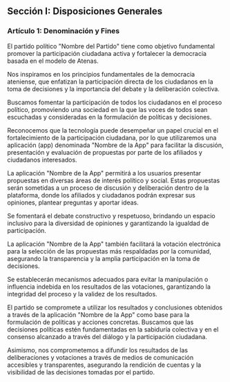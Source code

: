 ## Sección I: Disposiciones Generales

### Artículo 1: Denominación y Fines

El partido político "Nombre del Partido" tiene como objetivo fundamental promover la participación ciudadana activa y fortalecer la democracia basada en el modelo de Atenas.

Nos inspiramos en los principios fundamentales de la democracia ateniense, que enfatizan la participación directa de los ciudadanos en la toma de decisiones y la importancia del debate y la deliberación colectiva.

Buscamos fomentar la participación de todos los ciudadanos en el proceso político, promoviendo una sociedad en la que las voces de todos sean escuchadas y consideradas en la formulación de políticas y decisiones.

Reconocemos que la tecnología puede desempeñar un papel crucial en el fortalecimiento de la participación ciudadana, por lo que utilizaremos una aplicación (app) denominada "Nombre de la App" para facilitar la discusión, presentación y evaluación de propuestas por parte de los afiliados y ciudadanos interesados.

La aplicación "Nombre de la App" permitirá a los usuarios presentar propuestas en diversas áreas de interés político y social. Estas propuestas serán sometidas a un proceso de discusión y deliberación dentro de la plataforma, donde los afiliados y ciudadanos podrán expresar sus opiniones, plantear preguntas y aportar ideas.

Se fomentará el debate constructivo y respetuoso, brindando un espacio inclusivo para la diversidad de opiniones y garantizando la igualdad de participación.

La aplicación "Nombre de la App" también facilitará la votación electrónica para la selección de las propuestas más respaldadas por la comunidad, asegurando la transparencia y la amplia participación en la toma de decisiones.

Se establecerán mecanismos adecuados para evitar la manipulación o influencia indebida en los resultados de las votaciones, garantizando la integridad del proceso y la validez de los resultados.

El partido se compromete a utilizar los resultados y conclusiones obtenidos a través de la aplicación "Nombre de la App" como base para la formulación de políticas y acciones concretas. Buscamos que las decisiones políticas estén fundamentadas en la sabiduría colectiva y en el consenso alcanzado a través del diálogo y la participación ciudadana.

Asimismo, nos comprometemos a difundir los resultados de las deliberaciones y votaciones a través de medios de comunicación accesibles y transparentes, asegurando la rendición de cuentas y la visibilidad de las decisiones tomadas por el partido.
